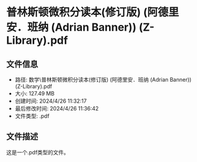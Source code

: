 ﻿# 普林斯顿微积分读本(修订版) (阿德里安．班纳 (Adrian Banner)) (Z-Library).pdf

## 文件信息
- 路径: 数学\普林斯顿微积分读本(修订版) (阿德里安．班纳 (Adrian Banner)) (Z-Library).pdf
- 大小: 127.49 MB
- 创建时间: 2024/4/26 11:32:17
- 最后修改时间: 2024/4/26 11:36:42
- 文件类型: .pdf

## 文件描述
这是一个.pdf类型的文件。

